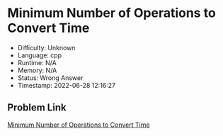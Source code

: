 # Minimum Number of Operations to Convert Time

- Difficulty: Unknown
- Language: cpp
- Runtime: N/A
- Memory: N/A
- Status: Wrong Answer
- Timestamp: 2022-06-28 12:16:27

## Problem Link
[Minimum Number of Operations to Convert Time](https://leetcode.com/problems/minimum-number-of-operations-to-convert-time)

